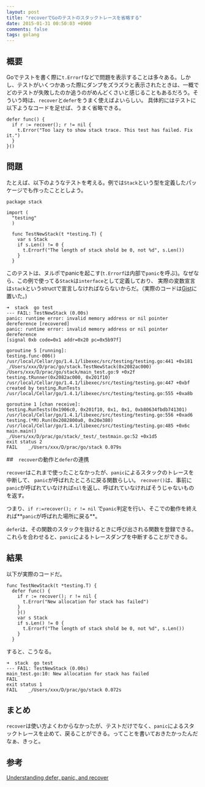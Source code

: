 ```yaml
---
layout: post
title: "recoverでGoのテストのスタックトレースを省略する"
date: 2015-01-31 00:50:03 +0900
comments: false
tags: golang
---
```


## 概要
Goでテストを書く際に`t.Errorf`などで問題を表示することは多々ある。しかし、テストがいくつかあった際にダンプをズラズラと表示されたときは、一概でどのテストが失敗したのか追うのがめんどくさいと感じることもあるだろう。そういう時は、`recover`と`defer`をうまく使えばよいらしい。
具体的にはテストに以下ようなコードを足せば、うまく省略できる。
```
defer func() {
  if r := recover(); r != nil {
    t.Error("Too lazy to show stack trace. This test has failed. Fix it.")
  }
}()
```
## 問題

たとえば、以下のようなテストを考える。例では`Stack`という型を定義したパッケージでも作ったこととしよう。
```
package stack

import (
  "testing"
  )

  func TestNewStack(t *testing.T) {
    var s Stack
    if s.Len() != 0 {
      t.Errorf("The length of stack shold be 0, not %d", s.Len())
    }
  }
```
このテストは、ヌルポでpanicを起こす(`t.Errorf`は内部で`panic`を呼ぶ)。なぜなら、この例で使ってる`Stack`は`interface`として定義しており、
実際の変数宣言は`stack`というstructで宣言しなければならないからだ。（実際のコードは[Gist](https://gist.github.com/shinpei/602faaff5af1f3f725d7)に置いた。)

```
➜  stack  go test
--- FAIL: TestNewStack (0.00s)
panic: runtime error: invalid memory address or nil pointer dereference [recovered]
panic: runtime error: invalid memory address or nil pointer dereference
[signal 0xb code=0x1 addr=0x20 pc=0x5b97f]

goroutine 5 [running]:
testing.func·006()
/usr/local/Cellar/go/1.4.1/libexec/src/testing/testing.go:441 +0x181
_/Users/xxx/D/prac/go/stack.TestNewStack(0x2082ac000)
/Users/xxx/D/prac/go/stack/main_test.go:9 +0x2f
testing.tRunner(0x2082ac000, 0x201f10)
/usr/local/Cellar/go/1.4.1/libexec/src/testing/testing.go:447 +0xbf
created by testing.RunTests
/usr/local/Cellar/go/1.4.1/libexec/src/testing/testing.go:555 +0xa8b

goroutine 1 [chan receive]:
testing.RunTests(0x1906c0, 0x201f10, 0x1, 0x1, 0xb80634fbdb741301)
/usr/local/Cellar/go/1.4.1/libexec/src/testing/testing.go:556 +0xad6
testing.(*M).Run(0x2082800a0, 0x20e380)
/usr/local/Cellar/go/1.4.1/libexec/src/testing/testing.go:485 +0x6c
main.main()
_/Users/xx/D/prac/go/stack/_test/_testmain.go:52 +0x1d5
exit status 2
FAIL	_/Users/xxx/D/prac/go/stack	0.079s
```

##　`recover`の動作と`defer`の連携

`recover`はこれまで使ったことなかったが、`panic`によるスタックのトレースを中断して、
`panic`が呼ばれたところに戻る関数らしい。
`recover()`は、事前に`panic`が呼ばれていなければ`nil`を返し、呼ばれていなければそうじゃないものを返す。

つまり、`if r:=recover(); r != nil` で`panic`判定を行い、そこでの動作を終えれば**`panic`が呼ばれた場所に戻る**。

`defer`は、その関数のスタックを抜けるときに呼び出される関数を登録できる。
これらを合わせると、`panic`によるトレースダンプを中断することができる。

## 結果

以下が実際のコードだ。
```
func TestNewStack(t *testing.T) {
  defer func() {
    if r := recover(); r != nil {
      t.Error("New allocation for stack has failed")
    }
    }()
    var s Stack
    if s.Len() != 0 {
      t.Errorf("The length of stack shold be 0, not %d", s.Len())
    }
  }
```

すると、こうなる。
```
➜  stack  go test
--- FAIL: TestNewStack (0.00s)
main_test.go:10: New allocation for stack has failed
FAIL
exit status 1
FAIL	_/Users/xxx/D/prac/go/stack	0.072s
```

## まとめ

`recover`は使い方よくわからなかったが、テストだけでなく、`panic`によるスタックトレースを止めて、戻ることができる。ってことを書いておきたかったんだなぁ、きっと。


## 参考
[Understanding defer, panic, and recover](http://www.goinggo.net/2013/06/understanding-defer-panic-and-recover.html)
